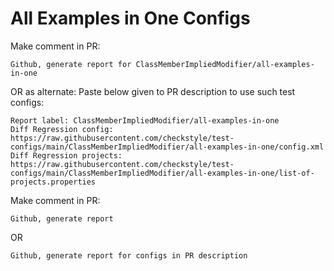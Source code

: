 # All Examples in One Configs
Make comment in PR:
```
Github, generate report for ClassMemberImpliedModifier/all-examples-in-one
```
OR as alternate:
Paste below given to PR description to use such test configs:
```
Report label: ClassMemberImpliedModifier/all-examples-in-one
Diff Regression config: https://raw.githubusercontent.com/checkstyle/test-configs/main/ClassMemberImpliedModifier/all-examples-in-one/config.xml
Diff Regression projects: https://raw.githubusercontent.com/checkstyle/test-configs/main/ClassMemberImpliedModifier/all-examples-in-one/list-of-projects.properties
```
Make comment in PR:
```
Github, generate report
```
OR
```
Github, generate report for configs in PR description
```
